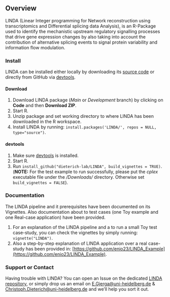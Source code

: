 ## Overview

LINDA (Linear Integer programming for Network reconstruction using transcriptomics and Differential splicing data Analysis), is an R-Package used to identify the mechanistic upstream regulatory signalling processes that drive gene expression changes by also taking into account the contribution of alternative splicing events to signal protein variability and information flow modulation.

### Install

LINDA can be installed either locally by downloading its [source code](https://github.com/dieterich-lab/LINDA) or directly from GitHub via [devtools](https://www.r-project.org/nosvn/pandoc/devtools.html).

#### Download
1.  Download LINDA package (*Main* or *Development* branch) by clicking on **Code** and then **Download ZIP**.
2.  Start R.
3.  Unzip package and set working directory to where LINDA has been downloaded in the R workspace.
4.  Install LINDA by running: `install.packages('LINDA/', repos = NULL, type="source")`.

#### devtools
1.  Make sure [devtools](https://github.com/dieterich-lab/LINDA) is installed.
2.  Start R.
3.  Run `install_github("dieterich-lab/LINDA", build_vignettes = TRUE)`. (**NOTE:** For the test example to run successfully, please put the _cplex_ executable file under the _/Downloads/_ directory. Otherwise set `build_vignettes = FALSE`).

### Documentation
The LINDA pipeline and it prerequisites have been documented on its Vignettes. Also documentation about to test cases (one Toy example and one Real-case application) have been provided.
1.  For an explanation of the LINDA pipeline and a to run a small Toy test case-study, you can check the vignettes by simply running: `vignette("LINDA")`.
2.  Also a step-by-step explanation of LINDA application over a real case-study has been provided in: [https://github.com/enio23/LINDA_Example](https://github.com/enio23/LINDA_Example).

### Support or Contact

Having trouble with LINDA? You can open an Issue on the dedicated [LINDA repository](https://github.com/dieterich-lab/LINDA), or simply drop us an email on [E.Gjerga@uni-heidelberg.de](E.Gjerga@uni-heidelberg.de) & [Christoph.Dieterich@uni-heidelberg.de](Christoph.Dieterich@uni-heidelberg.de) and we’ll help you sort it out.

